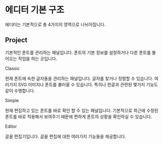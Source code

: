 # 에디터 기본 구조

에디터는 기본적으로  총 4가지의 영역으로 나뉘어집니다.



## Project

기본적인 폰트를 관리하는 패널입니다.  폰트의 기본 정보를 설정하거나  다른 폰트를 불어오는 작업을 하는 곳입니다. 



Classic

현재 폰트에 속한 글자들을 관리하는 패널입니다.  글자를 찾거나  정렬할 수 있습니다.  여러가지 SVG 이미지나 폰트를 불러올 수 있습니다. 특히나 한글과 관련된 몇가지 기능도 같이 수행합니다. 



Simple

현재 편집하고 있는 폰트를 바로 확인 할 수 있는 패널입니다. 기본적으로 최근에 수정된 폰트를 바로 적용해서 보여주기 때문에 편하게 폰트의 상황을 확인하실 수 있습니다. 



Editor

글꼴 편집기입니다.  글꼴 편집에 대한 여러가지 기능들을 제공합니다.  

